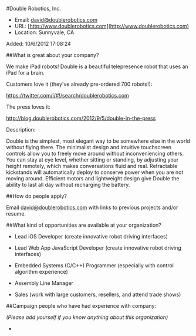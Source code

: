 
#Double Robotics, Inc.

* Email: [david@doublerobotics.com](mailto:david@doublerobotics.com)
* URL: [http://www.doublerobotics.com](http://www.doublerobotics.com)
* Location: Sunnyvale, CA

Added: 10/6/2012 17:08:24

##What is great about your company?

We make iPad robots!  Double is a beautiful telepresence robot that uses an iPad for a brain.



Customers love it (they've already pre-ordered 700 robots!):

https://twitter.com/i/#!/search/doublerobotics.com



The press loves it:

http://blog.doublerobotics.com/2012/9/5/double-in-the-press



Description:

Double is the simplest, most elegant way to be somewhere else in the world without flying there. The minimalist design and intuitive touchscreen controls allow you to freely move around without inconveniencing others. You can stay at eye level, whether sitting or standing, by adjusting your height remotely, which makes conversations fluid and real. Retractable kickstands will automatically deploy to conserve power when you are not moving around. Efficient motors and lightweight design give Double the ability to last all day without recharging the battery.



##How do people apply?

Email david@doublerobotics.com with links to previous projects and/or resume.

##What kind of opportunities are available at your organization?

* Lead iOS Developer (create innovative robot driving interfaces)

* Lead Web App JavaScript Developer (create innovative robot driving interfaces)

* Embedded Systems (C/C++) Programmer (especially with control algorithm experience)

* Assembly Line Manager

* Sales (work with large customers, resellers, and attend trade shows)



##Campaign people who have had experience with company:

*(Please add yourself if you know anything about this organization)*

* 


    